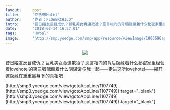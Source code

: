 ```yaml
---
layout:     post
title:      "亚热带Hotel"
author:     "作者：FLOWERCHILD"
intro:      "昔日姬友反目成仇？巨乳美女竟遭欺凌？恶言相向的背后隐藏着什么秘密家里经营着lovehotel的第三者酝酿着什么阴谋请与我一起——走进这所lovehotel——揭开这隐藏在重重黑幕下的真相吧"
date:       "2018-02-14 16:57:01"
tags:       "Hotel"
image:      "http://smp.yoedge.com/smp-app/resource/viewImage/1003696appline.png"
---
```

<div style="text-align: center">
<p><img src="http://smp.yoedge.com/smp-app/resource/viewImage/1003696appline.png"/></p>
</div>
<p class="post-meta">
<span>昔日姬友反目成仇？巨乳美女竟遭欺凌？恶言相向的背后隐藏着什么秘密家里经营着lovehotel的第三者酝酿着什么阴谋请与我一起——走进这所lovehotel——揭开这隐藏在重重黑幕下的真相吧</span>
</p>
[http://smp3.yoedge.com/view/gotoAppLine/1107749](http://smp3.yoedge.com/view/gotoAppLine/1107749){:target="_blank"}
[http://smp3.yoedge.com/view/gotoAppLine/1107749](http://smp3.yoedge.com/view/gotoAppLine/1107749){:target="_blank"}



